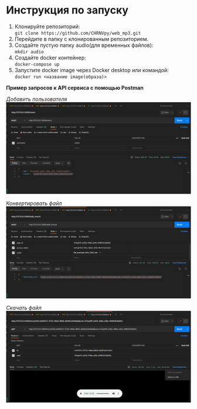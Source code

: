 <h1>Инструкция по запуску</h1>
<section>
<ol>
<li>Клонируйте репозиторий:<br>
<code>git clone https://github.com/CHRNVpy/web_mp3.git</code></li>

<li>Перейдите в папку с клонированным репозиторием.</li>

<li>Создайте пустую папку audio(для временных файлов):<br>
<code>mkdir audio</code></li>

<li>Создайте docker контейнер:<br>
<code>docker-compose up</code></li>

<li>Запустите docker image через Docker desktop или командой:<br>
<code>docker run &lt;название image(образа)&gt;</code></li>
</section>

<strong>Пример запросов к API сервиса c помощью Postman</strong>
<p>
<i>Добавить пользователя</i> 
<img src="add_user.png">
</p>
<p>
<i>Конвертировать файл</i> 
<img src="add_record.png">
</p>
<p>
<i>Скачать файл</i> 
<img src="get_record.png">
</p>